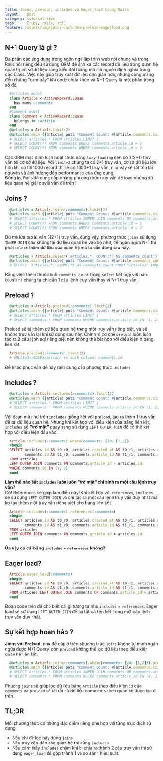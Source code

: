 ```yaml
---
title: Joins, preload, includes và eager_load trong Rails
layout:   post
category: tutorial-tips
tags:     [ruby, rails, sql]
feature: /assets/img/joins-includes-preload-eagerload.png
---
```


## N+1 Query là gì ?
Đa phần các ứng dụng trong ngôn ngữ lập trình web nói chung và trong Rails nói riêng đều sử dụng ORM để ánh xạ 
các record dữ liệu trong quan hệ quản trị cơ sở dữ liệu sang kiểu đối tượng mà mã nguồn định nghĩa trong các Class.
Việc này giúp truy xuất dữ liệu đơn giản hơn, nhưng cũng mang đến những "cạm bẫy" khi code chưa khéo và N+1 Query là một phần
trong số đó.
<!--more--> 

```ruby
  #Articles model
  class Article < ActiveRecord::Base
    has_many :comments
  end
  #Comment model
  class Comment < ActiveRecord::Base
    belongs_to :article
  end
  @articles = Article.limit(2)
  @articles.each {|article| puts "Comment Count: #{article.comments.size}"}
  # SELECT articles.* FROM articles LIMIT 2
  # SELECT COUNT(*) FROM comments WHERE comments.article_id = 1
  # SELECT COUNT(*) FROM comments WHERE comments.article_id = 2
```
Các ORM mặc định kích hoạt chức năng `lazy-loading` nên có 3(2+1) truy vấn tới cơ sở dữ liệu. Với `limit=2` chúng ta có 2+1 truy vấn, cơ sở dữ liệu lớn
hơn khi có tới 1000 record thì sẽ có 1000+1 truy vấn, như vậy sẽ rất tốn tài nguyên và ảnh hưởng đến performance của ứng dụng.<br>
Đừng lo, Rails đã cung cấp những phương thức truy vấn để load những dữ liệu quan hệ giải quyết vấn đề trên !
 
## Joins ?
```ruby
  @articles = Article.joins(:comments).limit(2)
  @articles.each {|article| puts "Comment Count: #{article.comments.size}"}
  # SELECT articles.* FROM articles INNER JOIN comments ON comments.article_id = articles.id LIMIT 2
  # SELECT COUNT(*) FROM comments WHERE comments.article_id = 1
  # SELECT COUNT(*) FROM comments WHERE comments.article_id = 2
```
Đù má lừa tao à! vẫn 3(2+1) truy vấn, đúng vậy! phương thức `joins` sử dụng `INNER JOIN` chứ không tải dữ liệu quan hệ vào bộ nhớ, để ngăn ngừa N+1 thì phải `select` thêm
dữ liệu của quan hệ mà ta cần dùng sau này.

```ruby
  @articles = Article.select('articles.*, COUNT(*) AS comments_count').joins(:comments).group(:id).limit(2)
  @articles.each {|article| puts "Comment Count: #{article.comments_count}"}
  # SELECT  articles.*, COUNT(*) AS comments_count FROM "articles" INNER JOIN "comments" ON "comments"."article_id" = "articles"."id" GROUP BY "articles"."id" LIMIT
```
Bằng việc thêm thuộc tính `comments_count` trong `select` kết hợp với hàm `COUNT(*)` chúng ta chỉ cần 1 câu lệnh truy vấn thay vì N+1 truy vấn.

## Preload ?
```ruby
  @articles = Article.preload(:comments).limit(2)
  @articles.each {|article| puts "Comment Count: #{article.comments.size}"}
  # SELECT articles.* FROM articles LIMIT 2
  # SELECT comments.* FROM comments WHERE comments.article_id IN (1, 2)
```
Preload sẽ tải thêm dữ liệu quan hệ trong một truy vấn riêng biệt, và sẽ không truy vấn lại khi sử dụng sau này. Chính vì cơ chế `preload`
luôn luôn tạo ra 2 câu lệnh sql riêng biệt nên không thể kết hợp với điều kiện ở bảng liên kết.

```ruby
  Article.preload(:comments).limit(2)
  # SQLite3::SQLException: no such column: comments.id
```
Để khác phục vấn đề này rails cung cấp phương thức `includes`
## Includes ?
```ruby
  @articles = Article.includes(:comments).limit(2)
  @articles.each {|article| puts "Comment Count: #{article.comments.size}"}
  # SELECT articles.* FROM articles LIMIT 2
  # SELECT comments.* FROM comments WHERE comments.article_id IN (1, 2)
```
Với đoạn mã như trên `includes` giống hệt với `preload`, tạo ra thêm 1 truy vấn để tải dữ liệu quan hệ. Nhưng khi kết hợp với điều kiện
của bảng liên kết, `includes` sẽ **"trở mặt"** quay sang sử dụng `LEFT OUTER JOIN` để có thể kết hợp với điều kiện đầu vào.

```ruby
  Article.includes(:comments).where(comments: {id: [1,2]})
  =begin 
  SELECT articles.id AS t0_r0, articles.created_at AS t0_r1, articles.updated_at AS t0_r2, 
         comments.id AS t1_r0, comments.article_id AS t1_r1, comments.created_at AS t1_r2, comments.updated_at AS t1_r3 
  FROM articles 
  LEFT OUTER JOIN comments ON comments.article_id = articles.id 
  WHERE comments.id IN (1, 2)
  =end
```
**Làm thế nào bắt `includes` luôn luôn "trở mặt" chỉ sinh ra một câu lệnh truy vấn?**<br>
Có!  References sẽ giúp làm điều này! Khi kết hợp với `references`, `includes` sẽ sử dụng `LEFT OUTER JOIN` và chỉ tạo
ra một câu lệnh truy vấn duy nhất mà ko tạo thêm một truy vấn riêng biệt cho bảng liên kết

```ruby
  Article.includes(:comments).references(:comments)
  =begin
  SELECT articles.id AS t0_r0, articles.created_at AS t0_r1, articles.updated_at AS t0_r2,
         comments.id AS t1_r0, comments.article_id AS t1_r1, comments.created_at AS t1_r2, comments.updated_at AS t1_r3 
  FROM articles
  LEFT OUTER JOIN comments ON comments.article_id = articles.id
  =end
```
**Ủa vậy có cái bằng `includes` + `references` không?**
## Eager load?

```ruby
  Article.eager_load(:comments)
  =begin
  SELECT articles.id AS t0_r0, articles.created_at AS t0_r1, articles.updated_at AS t0_r2,
         comments.id AS t1_r0, comments.article_id AS t1_r1, comments.created_at AS t1_r2, comments.updated_at AS t1_r3 
  FROM articles LEFT OUTER JOIN comments ON comments.article_id = articles.id
  =end
```
Đoạn code trên đã cho biết cái gì tương tự như `includes` + `references`. Eager load sẽ sử dụng `LEFT OUTER JOIN` để tải tất cả
liên kết trong một câu lệnh truy vấn duy nhất.

## Sự kết hợp hoàn hảo ?
**Joins với Preload**, như đề cập ở trên phương thức `joins` không tự mình ngăn ngừa được N+1 Query, còn `preload` không thể lọc dữ liệu
theo điều kiện quan hệ liên kết.

```ruby
  @articles = Article.joins(:comments).where(comments: {id: [1,2]}).preload(:comments)
  @articles.each {|article| puts "Comment Count: #{article.comments.size}"}
  # SELECT articles.* FROM articles INNER JOIN comments ON comments.article_id = articles.id WHERE comments.id IN (1, 2)
  # SELECT comments.* FROM comments WHERE comments.article_id IN (4, 1)
```
Phương `joins` sẽ giúp lọc dữ liệu bảng `Article` theo điều kiện `id` của `comments` và `preload` sẽ tải tất cả dữ liệu 
comments theo quan hệ được lọc ở trên.

## TL;DR
Mỗi phương thức có những đặc điểm riêng phù hợp với từng mục đích sử dụng:
* Nếu chỉ để lọc hãy dùng `joins`
* Nếu truy cập đến các quan hệ thì dùng `includes`
* Nếu cảm thấy `includes` chậm khi bị chia ra thành 2 câu truy vấn thì sử dụng `eager_load` để gộp thành 1 và so sánh hiệu suất.